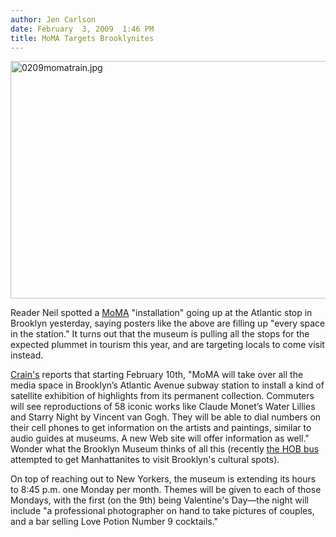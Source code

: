 ```yaml
---
author: Jen Carlson
date: February  3, 2009  1:46 PM
title: MoMA Targets Brooklynites
---
```


<p><span class="mt-enclosure mt-enclosure-image" style="display: inline;"> <img alt="0209momatrain.jpg" src="https://web.archive.org/web/20110623150325im_/http://gothamist.com/attachments/arts_jen/0209momatrain.jpg" width="640" height="380" class="image-none"> </span></p>

<p>Reader Neil spotted a <a href="https://web.archive.org/web/20110623150325/http://www.moma.org/">MoMA</a> &quot;installation&quot; going up at the Atlantic stop in Brooklyn yesterday, saying posters like the above are filling up &quot;every space in the station.&quot; It turns out that the museum is pulling all the stops for the expected plummet in tourism this year, and are targeting locals to come visit instead. </p>

<p><a href="https://web.archive.org/web/20110623150325/http://www.crainsnewyork.com/apps/pbcs.dll/article?AID=/20090123/FREE/901239984">Crain&apos;s</a> reports that starting February 10th, &quot;MoMA will take over all the media space in Brooklyn&#x2019;s Atlantic Avenue subway station to install a kind of satellite exhibition of highlights from its permanent collection. Commuters will see reproductions of 58 iconic works like Claude Monet&#x2019;s Water Lillies and Starry Night by Vincent van Gogh. They will be able to dial numbers on their cell phones to get information on the artists and paintings, similar to audio guides at museums. A new Web site will offer information as well.&quot; Wonder what the Brooklyn Museum thinks of all this (recently <a href="https://web.archive.org/web/20110623150325/http://gothamist.com/2008/11/12/hop_on_the_hob_free_rides_in_brookl.php">the HOB bus</a> attempted to get Manhattanites to visit Brooklyn&apos;s cultural spots).</p>

<p>On top of reaching out to New Yorkers, the museum is extending its hours to 8:45 p.m. one Monday per month. Themes will be given to each of those Mondays, with the first (on the 9th) being Valentine&apos;s Day&#x2014;the night will include &quot;a professional photographer on hand to take pictures of couples, and a bar selling Love Potion Number 9 cocktails.&quot;</p>